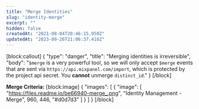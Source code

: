 ```yaml
---
title: "Merge Identities"
slug: "identity-merge"
excerpt: ""
hidden: false
createdAt: "2021-08-04T20:46:15.950Z"
updatedAt: "2023-09-26T21:06:37.416Z"
---
```


[block:callout]
{
  "type": "danger",
  "title": "Merging identities is irreversible",
  "body": "`$merge` is a very powerful tool, so we will only accept `$merge` events that are sent via `https://api.mixpanel.com/import`, which is protected by the project api secret. You **cannot** unmerge `distinct_id`."
}
[/block]

**Merge Criteria:**
[block:image]
{
  "images": [
    {
      "image": [
        "https://files.readme.io/be66940-merge_.png",
        "Identity Management - Merge",
        960,
        446,
        "#d0d7d3"
      ]
    }
  ]
}
[/block]

